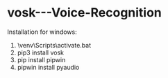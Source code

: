 # vosk---Voice-Recognition

Installation for windows:
1. <name-project>\venv\Scripts\activate.bat
2. pip3 install vosk
3. pip install pipwin
4. pipwin install pyaudio

